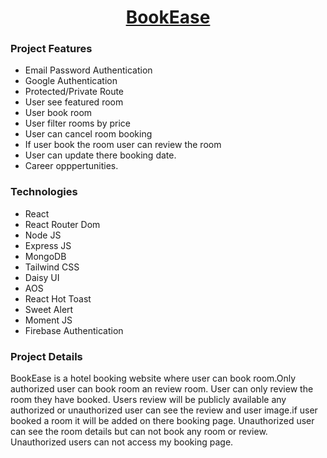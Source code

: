 <h1 align="center"><a href="https://bookease-537ed.web.app/">BookEase</a></h1>

<h3>Project Features</h3>
<ul>
  <li>Email Password Authentication</li>
  <li>Google Authentication</li>
  <li>Protected/Private Route</li>
  <li>User see featured room</li>
  <li>User book room</li>
  <li>User filter rooms by price</li>
  <li>User can cancel room booking</li>
  <li>If user book the room user can review the room</li>
  <li>User can update there booking date.</li>
  <li>Career opppertunities.</li>
</ul>

<h3>Technologies</h3>
<ul>
  <li>React</li>
  <li>React Router Dom</li>
  <li>Node JS</li>
  <li>Express JS</li>
  <li>MongoDB</li>
  <li>Tailwind CSS</li>
  <li>Daisy UI</li>
  <li>AOS</li>
  <li>React Hot Toast</li>
  <li>Sweet Alert</li>
  <li>Moment JS</li>
  <li>Firebase Authentication</li>
</ul>

<h3>Project Details</h3>
<p>BookEase is a hotel booking website where user can book room.Only authorized user can book room an review room. User can only review the room they have booked. Users review will be publicly available any authorized or unauthorized user can see the review and user image.if user booked a room it will be added on there booking page. Unauthorized user can see the room details but can not book any room or review. Unauthorized users can not access my booking page.</p>
